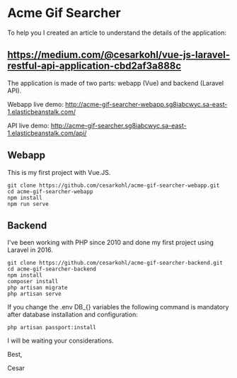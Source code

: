 Acme Gif Searcher
=
To help you I created an article to understand the details of the application:

https://medium.com/@cesarkohl/vue-js-laravel-restful-api-application-cbd2af3a888c
-

The application is made of two parts: webapp (Vue) and backend (Laravel API).

Webapp live demo: http://acme-gif-searcher-webapp.sg8iabcwyc.sa-east-1.elasticbeanstalk.com/

API live demo: http://acme-gif-searcher.sg8iabcwyc.sa-east-1.elasticbeanstalk.com/api/

Webapp
-
This is my first project with Vue.JS.

```
git clone https://github.com/cesarkohl/acme-gif-searcher-webapp.git
cd acme-gif-searcher-webapp
npm install
npm run serve
```

Backend
-
I've been working with PHP since 2010 and done my first project using Laravel in 2016.

```
git clone https://github.com/cesarkohl/acme-gif-searcher-backend.git
cd acme-gif-searcher-backend
npm install
composer install
php artisan migrate
php artisan serve
```

If you change the .env DB_{} variables the following command is mandatory after database installation and configuration:
```
php artisan passport:install
```

I will be waiting your considerations.

Best,

Cesar 
